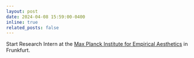 ```yaml
---
layout: post
date: 2024-04-08 15:59:00-0400
inline: true
related_posts: false
---
```


Start Research Intern at the [Max Planck Institute for Empirical Aesthetics](https://www.aesthetics.mpg.de/) in Frunkfurt.